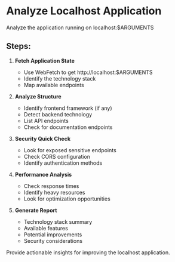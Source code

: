# Analyze Localhost Application

Analyze the application running on localhost:$ARGUMENTS

## Steps:

1. **Fetch Application State**
   - Use WebFetch to get http://localhost:$ARGUMENTS
   - Identify the technology stack
   - Map available endpoints

2. **Analyze Structure**
   - Identify frontend framework (if any)
   - Detect backend technology
   - List API endpoints
   - Check for documentation endpoints

3. **Security Quick Check**
   - Look for exposed sensitive endpoints
   - Check CORS configuration
   - Identify authentication methods

4. **Performance Analysis**
   - Check response times
   - Identify heavy resources
   - Look for optimization opportunities

5. **Generate Report**
   - Technology stack summary
   - Available features
   - Potential improvements
   - Security considerations

Provide actionable insights for improving the localhost application.